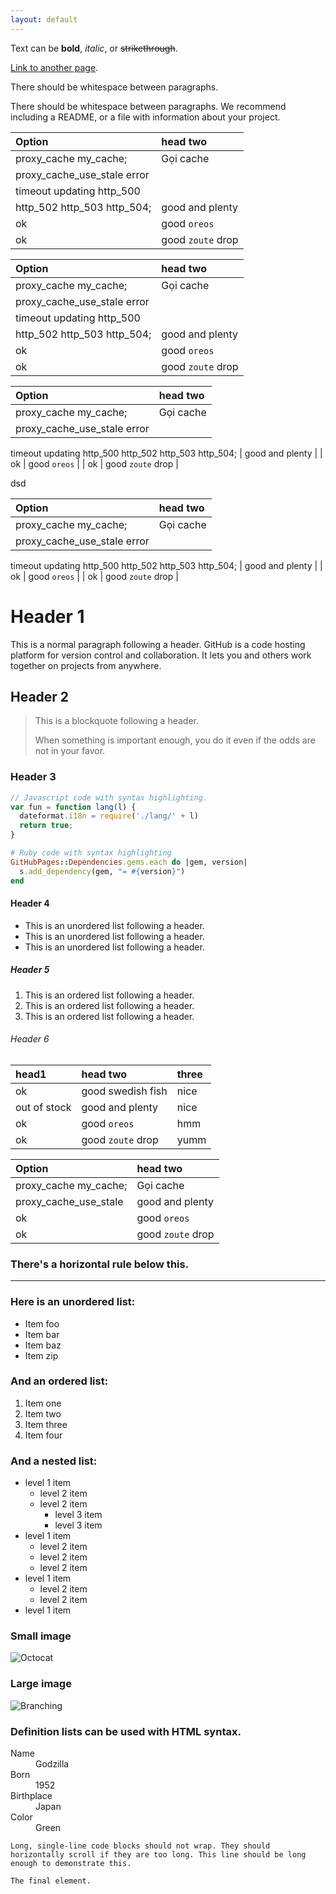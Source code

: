 ```yaml
---
layout: default
---
```


Text can be **bold**, _italic_, or ~~strikethrough~~.

[Link to another page](./another-page.html).

There should be whitespace between paragraphs.

There should be whitespace between paragraphs. We recommend including a README, or a file with information about your project.

| Option                       | head two          |
|:-----------------------------|:------------------|
| proxy_cache my_cache;        | Gọi cache         |
| proxy_cache_use_stale error                      |
  timeout updating http_500                        |
  http_502 http_503 http_504;  |  good and plenty  |
| ok                           | good `oreos`      |
| ok                           | good `zoute` drop |

| Option                       | head two          |
|:-----------------------------|:------------------|
| proxy_cache my_cache;        | Gọi cache         |
| proxy_cache_use_stale error  |                   |
  timeout updating http_500    |                   |
  http_502 http_503 http_504;  | good and plenty   |
| ok                           | good `oreos`      |
| ok                           | good `zoute` drop 

| Option                       | head two          |
|:-----------------------------|:------------------|
| proxy_cache my_cache;        | Gọi cache         |
| proxy_cache_use_stale error
  timeout updating http_500
  http_502 http_503 http_504;  | good and plenty   |
| ok                           | good `oreos`      |
| ok                           | good `zoute` drop |

dsd

| Option                       | head two          |
|:-----------------------------|:------------------|
| proxy_cache my_cache;        | Gọi cache         |
| proxy_cache_use_stale error 
  timeout updating http_500
  http_502 http_503 http_504;  | good and plenty   |
| ok                           | good `oreos`      |
| ok                           | good `zoute` drop |


# Header 1

This is a normal paragraph following a header. GitHub is a code hosting platform for version control and collaboration. It lets you and others work together on projects from anywhere.

## Header 2

> This is a blockquote following a header.
>
> When something is important enough, you do it even if the odds are not in your favor.

### Header 3

```js
// Javascript code with syntax highlighting.
var fun = function lang(l) {
  dateformat.i18n = require('./lang/' + l)
  return true;
}
```

```ruby
# Ruby code with syntax highlighting
GitHubPages::Dependencies.gems.each do |gem, version|
  s.add_dependency(gem, "= #{version}")
end
```

#### Header 4

*   This is an unordered list following a header.
*   This is an unordered list following a header.
*   This is an unordered list following a header.

##### Header 5

1.  This is an ordered list following a header.
2.  This is an ordered list following a header.
3.  This is an ordered list following a header.

###### Header 6

| head1        | head two          | three |
|:-------------|:------------------|:------|
| ok           | good swedish fish | nice  |
| out of stock | good and plenty   | nice  |
| ok           | good `oreos`      | hmm   |
| ok           | good `zoute` drop | yumm  |


| Option                       | head two          |
|:-----------------------------|:------------------|
| proxy_cache my_cache;        | Gọi cache         |
| proxy_cache_use_stale        | good and plenty   |
| ok                           | good `oreos`      |
| ok                           | good `zoute` drop |


### There's a horizontal rule below this.

* * *

### Here is an unordered list:

*   Item foo
*   Item bar
*   Item baz
*   Item zip

### And an ordered list:

1.  Item one
1.  Item two
1.  Item three
1.  Item four

### And a nested list:

- level 1 item
  - level 2 item
  - level 2 item
    - level 3 item
    - level 3 item
- level 1 item
  - level 2 item
  - level 2 item
  - level 2 item
- level 1 item
  - level 2 item
  - level 2 item
- level 1 item

### Small image

![Octocat](https://assets-cdn.github.com/images/icons/emoji/octocat.png)

### Large image

![Branching](https://guides.github.com/activities/hello-world/branching.png)


### Definition lists can be used with HTML syntax.

<dl>
<dt>Name</dt>
<dd>Godzilla</dd>
<dt>Born</dt>
<dd>1952</dd>
<dt>Birthplace</dt>
<dd>Japan</dd>
<dt>Color</dt>
<dd>Green</dd>
</dl>

```
Long, single-line code blocks should not wrap. They should horizontally scroll if they are too long. This line should be long enough to demonstrate this.
```

```
The final element.
```
